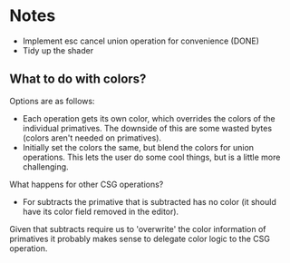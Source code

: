 # Notes

- Implement esc cancel union operation for convenience (DONE)
- Tidy up the shader



## What to do with colors?

Options are as follows:

- Each operation gets its own color, which overrides the colors of the individual primatives. 
The downside of this are some wasted bytes (colors aren't needed on primatives).
- Initially set the colors the same, but blend the colors for union operations. This lets the 
user do some cool things, but is a little more challenging.

What happens for other CSG operations?

- For subtracts the primative that is subtracted has no color (it should have its color
field removed in the editor).

Given that subtracts require us to 'overwrite' the color information of primatives
it probably makes sense to delegate color logic to the CSG operation.
